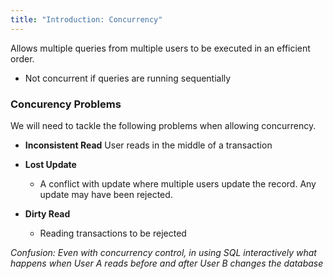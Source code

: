 ```yaml
---
title: "Introduction: Concurrency"
---
```


Allows multiple queries from multiple users to be executed in an efficient order.

* Not concurrent if queries are running sequentially

### Concurency Problems

We will need to tackle the following problems when allowing concurrency.

* **Inconsistent Read**
    User reads in the middle of a transaction

* **Lost Update**
    * A conflict with update where multiple users update the record. Any update may have been rejected.

* **Dirty Read**
    * Reading transactions to be rejected

_Confusion: Even with concurrency control, in using SQL interactively what happens when User A reads before and after User B changes the database_


